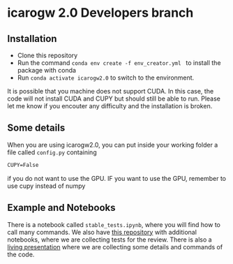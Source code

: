 # icarogw 2.0 Developers branch

## Installation

* Clone this repository
* Run the command `conda env create -f env_creator.yml ` to install the package with conda
* Run `conda activate icarogw2.0` to switch to the environment.

It is possible that you machine does not support CUDA. In this case, the code will not install CUDA and CUPY but should still be able to run. Please let me know if you encouter any difficulty and the installation is broken.

## Some details

When you are using icarogw2.0, you can put inside your working folder a file called `config.py` containing

```latex
CUPY=False
```

if you do not want to use the GPU. IF you want to use the GPU, remember to use cupy instead of numpy

## Example and Notebooks

There is a notebook called `stable_tests.ipynb`, where you will find how to call many commands. We also have [this repository](https://git.ligo.org/simone.mastrogiovanni/icarogw_catalog_tests) with additional notebooks, where we are collecting tests for the review. There is also a [living presentation](https://docs.google.com/presentation/d/14OgAo1Uj7NvnIGRfVTWMYJ7JDebn9Ns5ex6EIGPlbj4/edit?usp=sharing) where we are collecting some details and commands of the code.